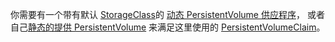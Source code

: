 你需要有一个带有默认 [StorageClass](/zh/docs/concepts/storage/storage-classes/)的
[动态 PersistentVolume 供应程序](/zh/docs/concepts/storage/dynamic-provisioning/)，
或者自己[静态的提供 PersistentVolume](/zh/docs/concepts/storage/persistent-volumes/#provisioning)
来满足这里使用的 [PersistentVolumeClaim](/zh/docs/concepts/storage/persistent-volumes/#persistentvolumeclaims)。

<!--
You need to either have a [dynamic PersistentVolume provisioner](/docs/concepts/storage/dynamic-provisioning/) with a default
[StorageClass](/docs/concepts/storage/storage-classes/),
or [statically provision PersistentVolumes](/docs/concepts/storage/persistent-volumes/#provisioning)
yourself to satisfy the [PersistentVolumeClaims](/docs/concepts/storage/persistent-volumes/#persistentvolumeclaims)
used here.
-->
